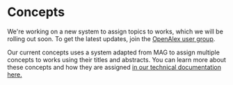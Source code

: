 # Concepts

We're working on a new system to assign topics to works, which we will be rolling out soon. To get the latest updates, join the [OpenAlex user group](https://groups.google.com/g/openalex-users).

Our current concepts uses a system adapted from MAG to assign multiple concepts to works using their titles and abstracts. You can learn more about these concepts and how they are assigned [in our technical documentation here.](https://docs.openalex.org/api-entities/concepts)
